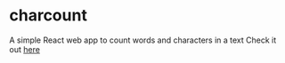 # charcount
A simple React web app to count words and characters in a text
Check it out [here](https://phaulson-charcount.herokuapp.com/)
